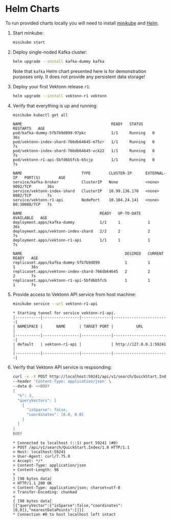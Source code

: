 # Helm Charts

To run provided charts locally you will need to install [minikube](https://minikube.sigs.k8s.io/docs/start/) and [Helm](https://helm.sh/docs/intro/install/).

1. Start minkube:
    ```bash
    minikube start
    ```

1. Deploy single-noded Kafka cluster:
    ```bash
    helm upgrade --install kafka-dummy kafka
    ```
   Note that `kafka` Helm chart presented here is for demonstration purposes only.
   It does not provide any persistent data storage!

1. Deploy your first Vektonn release `r1`:
    ```bash
    helm upgrade --install vektonn-r1 vektonn
    ```

1. Verify that everything is up and running:
    ```bash
    minikube kubectl get all
    ```
    ```
    NAME                                       READY   STATUS    RESTARTS   AGE
    pod/kafka-dummy-5fb7b9d899-97pkc           1/1     Running   0          36s
    pod/vektonn-index-shard-766db64645-m75zr   1/1     Running   0          7s
    pod/vektonn-index-shard-766db64645-vck22   1/1     Running   0          7s
    pod/vektonn-r1-api-5bfd6b5fcb-65cjp        1/1     Running   0          7s

    NAME                          TYPE        CLUSTER-IP      EXTERNAL-IP   PORT(S)        AGE
    service/kafka-broker          ClusterIP   None            <none>        9092/TCP       36s
    service/vektonn-index-shard   ClusterIP   10.99.136.170   <none>        8082/TCP       7s
    service/vektonn-r1-api        NodePort    10.104.24.141   <none>        80:30080/TCP   7s

    NAME                                  READY   UP-TO-DATE   AVAILABLE   AGE
    deployment.apps/kafka-dummy           1/1     1            1           36s
    deployment.apps/vektonn-index-shard   2/2     2            2           7s
    deployment.apps/vektonn-r1-api        1/1     1            1           7s

    NAME                                             DESIRED   CURRENT   READY   AGE
    replicaset.apps/kafka-dummy-5fb7b9d899           1         1         1       36s
    replicaset.apps/vektonn-index-shard-766db64645   2         2         2       7s
    replicaset.apps/vektonn-r1-api-5bfd6b5fcb        1         1         1       7s
    ```

1. Provide access to Vektonn API service from host machine:
    ```bash
    minikube service --url vektonn-r1-api
    ```
    ```
    * Starting tunnel for service vektonn-r1-api.
    |-----------|----------------|-------------|------------------------|
    | NAMESPACE |      NAME      | TARGET PORT |          URL           |
    |-----------|----------------|-------------|------------------------|
    | default   | vektonn-r1-api |             | http://127.0.0.1:59241 |
    |-----------|----------------|-------------|------------------------|
    ```

1. Verify that Vektonn API service is respsonding:
    ```bash
    curl -v -X POST http://localhost:59241/api/v1/search/QuickStart.Index/1.0 \
    --header 'Content-Type: application/json' \
    --data @- <<BODY
    {
      "k": 3,
      "queryVectors": [
        {
          "isSparse": false,
          "coordinates": [0.0, 0.0]
        }
      ]
    }
    BODY
    ```
    ```
    * Connected to localhost (::1) port 59241 (#0)
    > POST /api/v1/search/QuickStart.Index/1.0 HTTP/1.1
    > Host: localhost:59241
    > User-Agent: curl/7.75.0
    > Accept: */*
    > Content-Type: application/json
    > Content-Length: 98
    >
    } [98 bytes data]
    < HTTP/1.1 200 OK
    < Content-Type: application/json; charset=utf-8
    < Transfer-Encoding: chunked
    <
    { [90 bytes data]
    [{"queryVector":{"isSparse":false,"coordinates":[0,0]},"nearestDataPoints":[]}]
    * Connection #0 to host localhost left intact
    ```
